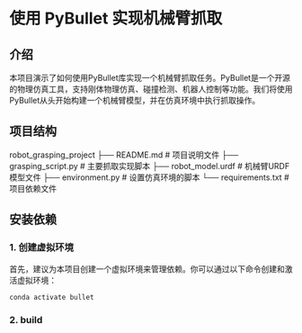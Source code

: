 # 使用 PyBullet 实现机械臂抓取

## 介绍

本项目演示了如何使用PyBullet库实现一个机械臂抓取任务。PyBullet是一个开源的物理仿真工具，支持刚体物理仿真、碰撞检测、机器人控制等功能。我们将使用PyBullet从头开始构建一个机械臂模型，并在仿真环境中执行抓取操作。

## 项目结构
robot_grasping_project ├── README.md # 项目说明文件 ├── grasping_script.py # 主要抓取实现脚本 ├── robot_model.urdf # 机械臂URDF模型文件 ├── environment.py # 设置仿真环境的脚本 └── requirements.txt # 项目依赖文件

## 安装依赖

### 1. 创建虚拟环境

首先，建议为本项目创建一个虚拟环境来管理依赖。你可以通过以下命令创建和激活虚拟环境：

```bash
conda activate bullet
```

### 2. build 


